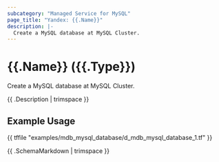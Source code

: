 ```yaml
---
subcategory: "Managed Service for MySQL"
page_title: "Yandex: {{.Name}}"
description: |-
  Create a MySQL database at MySQL Cluster.
---
```


# {{.Name}} ({{.Type}})

Create a MySQL database at MySQL Cluster.

{{ .Description | trimspace }}

## Example Usage

{{ tffile "examples/mdb_mysql_database/d_mdb_mysql_database_1.tf" }}

{{ .SchemaMarkdown | trimspace }}
